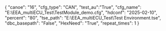 {
        "canoe": "16",
        "cfg_type": "CAN",
        "test_au":"True",
        "cfg_name": "E:\\EEA_multiECU_Test\\TestModule_demo.cfg",
        "hdconf": "2025-02-10",
        "percent": "80",
        "tse_path": "E:\\EEA_multiECU_Test\\Test Environment.tse",
        "dbc_basepath": "False",
        "HexNeed": "True",
        "repeat_times": 1
    }